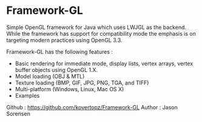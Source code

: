 Framework-GL
===============

Simple OpenGL framework for Java which uses LWJGL as the backend. While the
framework has support for compatibility mode the emphasis is on targeting
modern practices using OpenGL 3.3.

Framework-GL has the following features :

- Basic rendering for immediate mode, display lists, vertex arrays,
  vertex buffer objects using OpenGL 1.X.
- Model loading (OBJ & MTL)
- Texture loading (BMP, GIF, JPG, PNG, TGA, and TIFF)
- Multi-platform (Windows, Linux, Mac OS X)
- Examples

Github  : https://github.com/kovertopz/Framework-GL
Author  : Jason Sorensen
